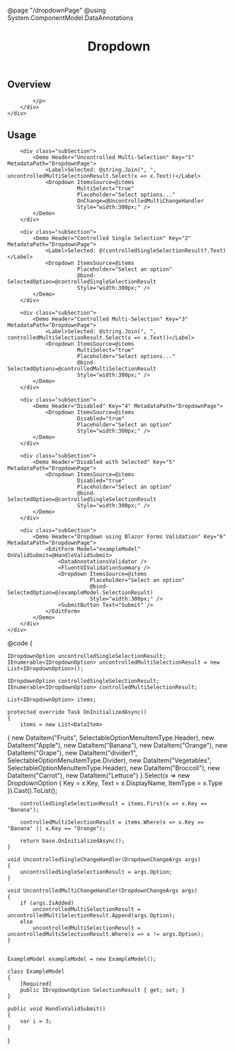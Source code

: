 @page "/dropdownPage"
@using System.ComponentModel.DataAnnotations

<header class="root">
    <h1 class="title">Dropdown</h1>
</header>
<div class="section" style="transition-delay: 0s;">
    <div id="overview" tabindex="-1">
        <h2 class="subHeading hiddenContent">Overview</h2>
    </div>
    <div class="content">
        <div class="ms-Markdown">
            <p>

            </p>
        </div>
    </div>
</div>
<div class="section" style="transition-delay: 0s;">
    <div id="overview" tabindex="-1">
        <h2 class="subHeading">Usage</h2>
    </div>
    <div>
        <div class="subSection">
            <Demo Header="Uncontrolled Single Selection" Key="0" MetadataPath="DropdownPage">
                <Dropdown ItemsSource=@items
                          Placeholder="Select an option"
                          OnChange=@UncontrolledSingleChangeHandler
                          Label=@($"Selected: {uncontrolledSingleSelectionResult?.Text}")
                          Style="width:300px;" />
            </Demo>
        </div>

        <div class="subSection">
            <Demo Header="Uncontrolled Multi-Selection" Key="1" MetadataPath="DropdownPage">
                <Label>Selected: @string.Join(", ", uncontrolledMultiSelectionResult.Select(x => x.Text))</Label>
                <Dropdown ItemsSource=@items
                          MultiSelect="true"
                          Placeholder="Select options..."
                          OnChange=@UncontrolledMultiChangeHandler
                          Style="width:300px;" />
            </Demo>
        </div>

        <div class="subSection">
            <Demo Header="Controlled Single Selection" Key="2" MetadataPath="DropdownPage">
                <Label>Selected: @(controlledSingleSelectionResult?.Text)</Label>
                <Dropdown ItemsSource=@items
                          Placeholder="Select an option"
                          @bind-SelectedOption=@controlledSingleSelectionResult
                          Style="width:300px;" />
            </Demo>
        </div>

        <div class="subSection">
            <Demo Header="Controlled Multi-Selection" Key="3" MetadataPath="DropdownPage">
                <Label>Selected: @string.Join(", ", controlledMultiSelectionResult.Select(x => x.Text))</Label>
                <Dropdown ItemsSource=@items
                          MultiSelect="true"
                          Placeholder="Select options..."
                          @bind-SelectedOptions=@controlledMultiSelectionResult
                          Style="width:300px;" />
            </Demo>
        </div>

        <div class="subSection">
            <Demo Header="Disabled" Key="4" MetadataPath="DropdownPage">
                <Dropdown ItemsSource=@items
                          Disabled="true"
                          Placeholder="Select an option"
                          Style="width:300px;" />
            </Demo>
        </div>

        <div class="subSection">
            <Demo Header="Disabled with Selected" Key="5" MetadataPath="DropdownPage">
                <Dropdown ItemsSource=@items
                          Disabled="true"
                          Placeholder="Select an option"
                          @bind-SelectedOption=@controlledSingleSelectionResult
                          Style="width:300px;" />
            </Demo>
        </div>

        <div class="subSection">
            <Demo Header="Dropdown using Blazor Forms Validation" Key="6" MetadataPath="DropdownPage">
                <EditForm Model="exampleModel" OnValidSubmit=@HandleValidSubmit>
                    <DataAnnotationsValidator />
                    <FluentUIValidationSummary />
                    <Dropdown ItemsSource=@items
                              Placeholder="Select an option"
                              @bind-SelectedOption=@(exampleModel.SelectionResult)
                              Style="width:300px;" />
                    <SubmitButton Text="Submit" />
                </EditForm>
            </Demo>
        </div>
    </div>
</div>
@code {

    IDropdownOption uncontrolledSingleSelectionResult;
    IEnumerable<IDropdownOption> uncontrolledMultiSelectionResult = new List<IDropdownOption>();

    IDropdownOption controlledSingleSelectionResult;
    IEnumerable<IDropdownOption> controlledMultiSelectionResult;

    List<IDropdownOption> items;

    protected override Task OnInitializedAsync()
    {
        items = new List<DataItem>
{
            new DataItem("Fruits", SelectableOptionMenuItemType.Header),
            new DataItem("Apple"),
            new DataItem("Banana"),
            new DataItem("Orange"),
            new DataItem("Grape"),
            new DataItem("divider1", SelectableOptionMenuItemType.Divider),
            new DataItem("Vegetables", SelectableOptionMenuItemType.Header),
            new DataItem("Broccoli"),
            new DataItem("Carrot"),
            new DataItem("Lettuce")
        }.Select(x => new DropdownOption { Key = x.Key, Text = x.DisplayName, ItemType = x.Type }).Cast<IDropdownOption>().ToList();

        controlledSingleSelectionResult = items.First(x => x.Key == "Banana");

        controlledMultiSelectionResult = items.Where(x => x.Key == "Banana" || x.Key == "Orange");

        return base.OnInitializedAsync();
    }

    void UncontrolledSingleChangeHandler(DropdownChangeArgs args)
    {
        uncontrolledSingleSelectionResult = args.Option;
    }

    void UncontrolledMultiChangeHandler(DropdownChangeArgs args)
    {
        if (args.IsAdded)
            uncontrolledMultiSelectionResult = uncontrolledMultiSelectionResult.Append(args.Option);
        else
            uncontrolledMultiSelectionResult = uncontrolledMultiSelectionResult.Where(x => x != args.Option);
    }


    ExampleModel exampleModel = new ExampleModel();

    class ExampleModel
    {
        [Required]
        public IDropdownOption SelectionResult { get; set; }
    }

    public void HandleValidSubmit()
    {
        var i = 3;
    }

}
